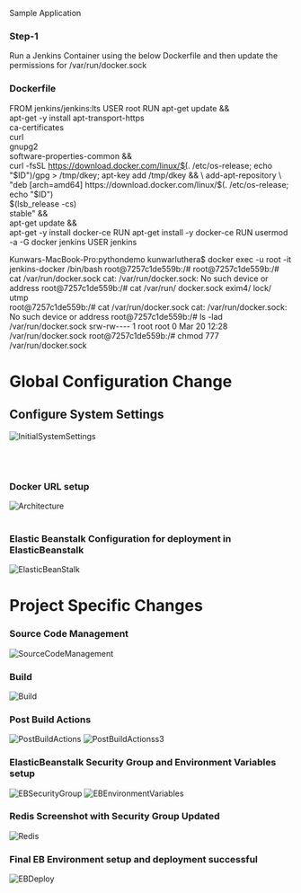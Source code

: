 Sample Application

### Step-1

Run a Jenkins Container using the below Dockerfile and then update the permissions for
/var/run/docker.sock

### Dockerfile

FROM jenkins/jenkins:lts
USER root
RUN apt-get update && \
apt-get -y install apt-transport-https \
    ca-certificates \
    curl \
    gnupg2 \
    software-properties-common && \
curl -fsSL https://download.docker.com/linux/$(. /etc/os-release; echo "$ID")/gpg > /tmp/dkey; apt-key add /tmp/dkey && \
add-apt-repository \
    "deb [arch=amd64] https://download.docker.com/linux/$(. /etc/os-release; echo "$ID") \
    $(lsb_release -cs) \
    stable" && \
apt-get update && \
apt-get -y install docker-ce
RUN apt-get install -y docker-ce
RUN usermod -a -G docker jenkins
USER jenkins



Kunwars-MacBook-Pro:pythondemo kunwarluthera$ docker exec -u root -it jenkins-docker /bin/bash
root@7257c1de559b:/# 
root@7257c1de559b:/# cat /var/run/docker.sock
cat: /var/run/docker.sock: No such device or address
root@7257c1de559b:/# cat /var/run/
docker.sock  exim4/       lock/        utmp         
root@7257c1de559b:/# cat /var/run/docker.sock 
cat: /var/run/docker.sock: No such device or address
root@7257c1de559b:/# ls -lad /var/run/docker.sock
srw-rw---- 1 root root 0 Mar 20 12:28 /var/run/docker.sock
root@7257c1de559b:/# chmod 777 /var/run/docker.sock



# Global Configuration Change


## Configure System Settings

![InitialSystemSettings](images/Global_Configuration_Change.png)

<br>
<br>

### Docker URL setup 

![Architecture](images/Docker_Builder_URL.png)
<br>
<br>

### Elastic Beanstalk Configuration for deployment in ElasticBeanstalk

![ElasticBeanStalk](images/Deploy_ElasticBeanstalk.png)

# Project Specific Changes 

### Source Code Management 

![SourceCodeManagement](images/Source_Code_Management_Git.png)

### Build

![Build](images/Build.png)

### Post Build Actions

![PostBuildActions](images/Post_Build.png)
![PostBuildActionss3](images/Post_Build_s3.png)

### ElasticBeanstalk Security Group and Environment Variables setup 

![EBSecurityGroup](images/EB-SecurityGroupUpdated.png)
![EBEnvironmentVariables](images/EB-EnviornmentVariables.png)

### Redis Screenshot with Security Group Updated

![Redis](images/Redis-Screenshot-UpdatedSecurityGroup.png)

### Final EB Environment setup and deployment successful 

![EBDeploy](images/Elastic-Beanstalk-DockerAppDeployed.png)